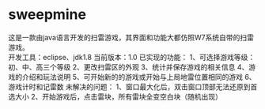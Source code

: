 # sweepmine
这是一款由java语言开发的扫雷游戏，其界面和功能大都仿照W7系统自带的扫雷游戏。<br>
开发工具：eclipse、jdk1.8
当前版本：1.0
已实现的功能：
1、可选择游戏等级：初、中、高三个等级
2、更改扫雷区的外观
3、统计并保存游戏的相关信息
4、游戏的介绍和玩法说明
5、可开始新的的游戏或开始与上局地雷位置相同的游戏
6、游戏计时和记雷数
未解决的问题：
1、窗口最大化后，双击窗口顶部无法还原到首选大小
2、开始游戏后，点击雷块，所有雷块全变空白块（随机出现）
